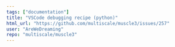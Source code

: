 ```yaml
---
tags: ["documentation"]
title: "VSCode debugging recipe (python)"
html_url: "https://github.com/multiscale/muscle3/issues/257"
user: "AreWeDreaming"
repo: "multiscale/muscle3"
---
```


